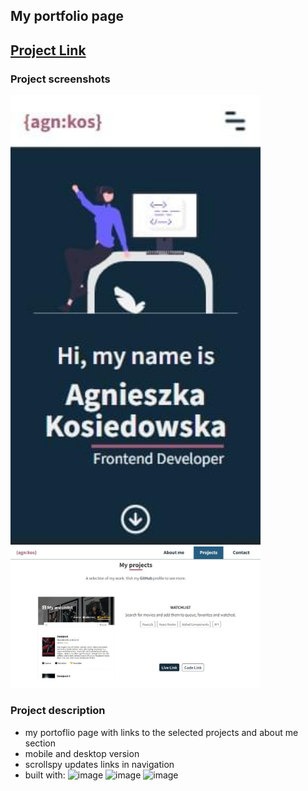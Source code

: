 ## My portfolio page
## [Project Link](https://agnkos.github.io/portfolio/)

### Project screenshots
<img src='./dist/images/Screenshot_1.jpg' alt="page screenshot" title="page screenshot" style='width: 400px; margin: 0 auto;'> 
<img src='./dist/images/Screenshot_2.jpg' alt="page screenshot" title="page screenshot" style='width: 400px; margin: 0 auto;'> 

### Project description
- my portoflio page with links to the selected projects and about me section
- mobile and desktop version
- scrollspy updates links in navigation 
- built with:
![image](https://img.shields.io/badge/HTML5-E34F26?style=for-the-badge&logo=html5&logoColor=white)
![image](https://img.shields.io/badge/Sass-CC6699?style=for-the-badge&logo=sass&logoColor=white)
![image](https://img.shields.io/badge/JavaScript-323330?style=for-the-badge&logo=javascript&logoColor=F7DF1E)

